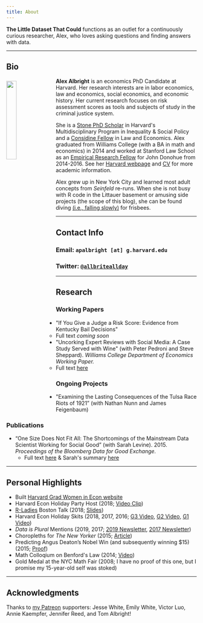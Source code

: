 ```yaml
---
title: About
---
```


**The Little Dataset That Could** functions as an outlet for a continuously curious researcher, Alex, who loves asking questions and finding answers with data. 

---

## Bio

<img src="/./about_files/AlexAlbright.jpg" style="float: left; margin-right: 15px; margin-top: 8px" alt="" width="23%" height="23%" /> 

**Alex Albright** is an economics PhD Candidate at Harvard. Her research interests are in labor economics, law and economics, social economics, and economic history. Her current research focuses on risk assessment scores as tools and subjects of study in the criminal justice system. 

She is a [Stone PhD Scholar](https://inequality.hks.harvard.edu/fellowship-awards) in Harvard's Multidisciplinary Program in Inequality & Social Policy and a [Considine Fellow](http://www.law.harvard.edu/programs/olin_center/fellowships.php) in Law and Economics. Alex graduated from Williams College (with a BA in math and economics) in 2014 and worked at Stanford Law School as an [Empirical Research Fellow](https://law.stanford.edu/empirical-research-fellowship/) for John Donohue from 2014-2016. See her [Harvard webpage](https://scholar.harvard.edu/apalbright) and [CV](https://scholar.harvard.edu/files/apalbright/files/alex-albright-cv.pdf) for more academic information.

Alex grew up in New York City and learned most adult concepts from *Seinfeld* re-runs. When she is not busy with R code in the Littauer basement or amusing side projects (the scope of this blog), she can be found diving [(i.e., falling slowly)](https://www.youtube.com/watch?v=XKgPbg8epUg&feature=youtu.be&t=13s) for frisbees.

---

## Contact Info

### Email: `apalbright [at] g.harvard.edu`

### Twitter: [`@allbriteallday`](https://twitter.com/AllbriteAllday)

---

## Research

### Working Papers

- "If You Give a Judge a Risk Score: Evidence from Kentucky Bail Decisions"
    - Full text *coming soon*
- "Uncorking Expert Reviews with Social Media: A Case Study Served with Wine" (with Peter Pedroni and Steve Sheppard). *Williams College Department of Economics Working Paper.*
    - Full text [here](https://web.williams.edu/Economics/wp/UncorkingExpertReviews.pdf)

### Ongoing Projects

- "Examining the Lasting Consequences of the Tulsa Race Riots of 1921” (with Nathan Nunn and James Feigenbaum)

### Publications

- “One Size Does Not Fit All: The Shortcomings of the Mainstream Data Scientist Working for Social Good” (with Sarah Levine). 2015. *Proceedings of the Bloomberg Data for Good Exchange.*
    - Full text [here](/about_files/levine_albright.pdf) & Sarah's summary [here](http://www.sarahmakesmaps.com/blog/2016/3/one-size-does-not-fit-all)

---

## Personal Highlights

- Built [Harvard Grad Women in Econ website](https://harvardgwe.com/)
- Harvard Econ Holiday Party Host (2018; [Video Clip](https://twitter.com/AllbriteAllday/status/1071169713101778944))
- [R-Ladies](https://rladies.org/) Boston Talk (2018; [Slides](/about_files/Albright_rladies.pdf))
- Harvard Econ Holiday Skits (2018, 2017, 2016; [G3 Video](https://www.youtube.com/watch?v=5t-kS3l0Wlo), [G2 Video](https://www.youtube.com/watch?v=xU0NAKqRoY4&t=338s), [G1 Video](https://www.youtube.com/watch?v=SW0vVQQZ0TE))
- *Data is Plural* Mentions (2019, 2017; [2019 Newsletter](https://tinyletter.com/data-is-plural/letters/data-is-plural-2019-02-20-edition), [2017 Newsletter](https://tinyletter.com/data-is-plural/letters/data-is-plural-2017-11-08-edition))
- Choropleths for *The New Yorker* (2015; [Article](https://www.newyorker.com/culture/culture-desk/which-u-s-state-performs-best-in-the-new-yorker-caption-contest))
- Predicting Angus Deaton’s Nobel Win (and subsequently winning $15) (2015; [Proof](/about_files/venmogrant.png))
- Math Colloqium on Benford's Law (2014; [Video](https://www.youtube.com/watch?v=YIQOvAqFFLo)) 
- Gold Medal at the NYC Math Fair (2008; I have no proof of this one, but I promise my 15-year-old self was stoked) 

---

## Acknowledgments

Thanks to [my Patreon](https://www.patreon.com/allbriteallday) supporters: Jesse White, Emily White, Victor Luo, Annie Kaempfer, Jennifer Reed, and Tom Albright!
